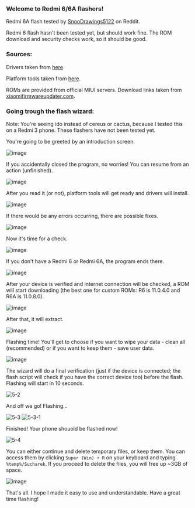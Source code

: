 ### Welcome to Redmi 6/6A flashers!

Redmi 6A flash tested by [SnooDrawings5122](https://www.reddit.com/u/SnooDrawings5122) on Reddit.

Redmi 6 flash hasn't been tested yet, but should work fine. The ROM download and security checks work, so it should be good.

### Sources:

Drivers taken from [here](https://github.com/DataStream3/15-Seconds-ADB-Installer-Reborn/tree/master/driver).

Platform tools taken from [here](https://developer.android.com/studio/releases/platform-tools).

ROMs are provided from official MIUI servers. Download links taken from [xiaomifirmwareupdater.com](https://xiaomifirmwareupdater.com).

### Going trough the flash wizard:

Note: You're seeing ido instead of cereus or cactus, because I tested this on a Redmi 3 phone. These flashers have not been tested yet.

You're going to be greeted by an introduction screen.

![image](https://user-images.githubusercontent.com/31042508/179199873-8bdd6198-e060-47a5-9133-8b41e29636b8.png)

If you accidentally closed the program, no worries! You can resume from an action (unfinished).

![image](https://user-images.githubusercontent.com/31042508/179200062-eb0405a0-4d00-4b43-ac0f-36a82bb636cd.png)

After you read it (or not), platform tools will get ready and drivers will install.

![image](https://user-images.githubusercontent.com/31042508/179200188-4f102ae7-7c1c-4da1-8fde-3cd9b67c5255.png)

If there would be any errors occurring, there are possible fixes.

![image](https://user-images.githubusercontent.com/31042508/179200383-647f4215-a935-4dc1-b4c2-22577c710ec6.png)

Now it's time for a check.

![image](https://user-images.githubusercontent.com/31042508/179202200-75328b78-73e5-4776-9392-c48545e9f6e2.png)

If you don't have a Redmi 6 or Redmi 6A, the program ends there.

![image](https://user-images.githubusercontent.com/31042508/179201890-7d475549-ed72-47be-a429-16286f877de3.png)

After your device is verified and internet connection will be checked, a ROM will start downloading (the best one for custom ROMs: R6 is 11.0.4.0 and R6A is 11.0.8.0).

![image](https://user-images.githubusercontent.com/31042508/179203644-ee53fe64-524f-413a-8f5d-62e779a2babb.png)

After that, it will extract.

![image](https://user-images.githubusercontent.com/31042508/179205440-b077fd74-1573-49c4-b738-194b47edc524.png)

Flashing time! You'll get to choose if you want to wipe your data - clean all (recommended) or if you want to keep them - save user data.

![image](https://user-images.githubusercontent.com/31042508/179205684-7363dd9f-65ad-4478-aaaa-e3dc18706c24.png)

The wizard will do a final verification (just if the device is connected; the flash script will check if you have the correct device too) before the flash. Flashing will start in 10 seconds.

![5-2](https://user-images.githubusercontent.com/31042508/176513590-2855ff08-9c90-4428-a56e-b274b6f32baf.png)

And off we go! Flashing...

![5-3](https://user-images.githubusercontent.com/31042508/176513670-1545d8ac-8442-4c8e-a145-0799b89937a0.png)
![5-3-1](https://user-images.githubusercontent.com/31042508/176513725-72626ac2-7262-4e44-8cac-d5eff13a781b.png)

Finished! Your phone shouold be flashed now!

![5-4](https://user-images.githubusercontent.com/31042508/176513890-50c0661d-0731-4c2f-9f5a-46e967db1a3b.png)

You can either continue and delete temporary files, or keep them. You can access them by clicking `Super (Win) + R` on your keyboard and typing `%temp%/Sucharek`.
If you proceed to delete the files, you will free up ~3GB of space.

![image](https://user-images.githubusercontent.com/31042508/179205978-f4aad528-a6b6-4831-93bc-ea8a4ed4b348.png)


That's all. I hope I made it easy to use and understandable.
Have a great time flashing!
